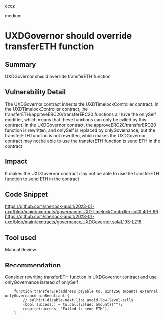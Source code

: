 cccz

medium

# UXDGovernor should override transferETH function

## Summary
UXDGovernor should override transferETH function
## Vulnerability Detail
The UXDGovernor contract inherits the UXDTimelockController contract.
In the UXDTimelockController contract, the transferETH/approveERC20/transferERC20 functions all have the onlySelf modifier, which means that these functions can only be called by this contract.
In the UXDGovernor contract, the approveERC20/transferERC20 function is rewritten, and onlySelf is replaced by onlyGovernance, but the transferETH function is not rewritten, which makes the UXDGovernor contract may not be able to use the transferETH function to send ETH in the contract
## Impact
It makes the UXDGovernor contract may not be able to use the transferETH function to send ETH in the contract

## Code Snippet
https://github.com/sherlock-audit/2023-01-uxd/blob/main/contracts/governance/UXDTimelockController.sol#L40-L66
https://github.com/sherlock-audit/2023-01-uxd/blob/main/contracts/governance/UXDGovernor.sol#L193-L216
## Tool used

Manual Review

## Recommendation
Consider rewriting transferETH function in UXDGovernor contract and use onlyGovernance instead of onlySelf
```solidity
    function transferETH(address payable to, uint256 amount) external onlyGovernance nonReentrant {
        // solhint-disable-next-line avoid-low-level-calls
        (bool success,) = to.call{value: amount}("");
        require(success, "Failed to send ETH");
    }
```